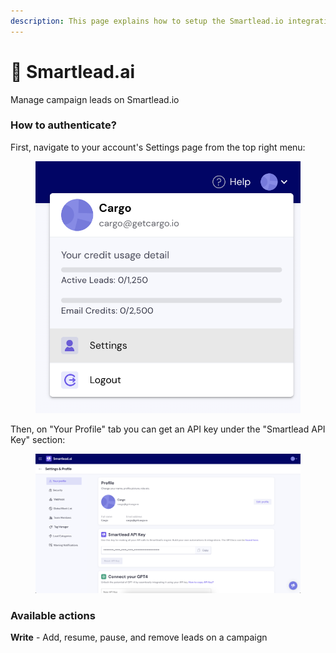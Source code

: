 ```yaml
---
description: This page explains how to setup the Smartlead.io integration on Cargo.
---
```


# 🔭 Smartlead.ai

Manage campaign leads on Smartlead.io



### How to authenticate?

First, navigate to your account's Settings page from the top right menu:

<figure><img src="../../.gitbook/assets/Screenshot 2024-02-23 at 15.52.09.png" alt=""><figcaption></figcaption></figure>

Then, on "Your Profile" tab you can get an API key under the "Smartlead API Key" section:

<figure><img src="../../.gitbook/assets/Screenshot 2024-02-23 at 15.53.39.png" alt=""><figcaption></figcaption></figure>

### Available actions

**Write** - Add, resume, pause, and remove leads on a campaign
